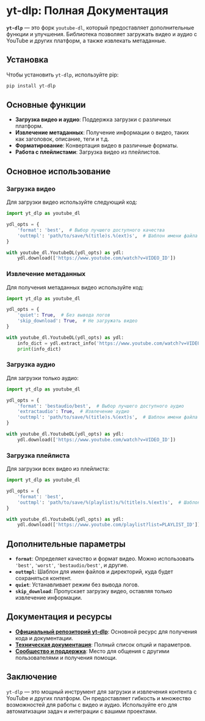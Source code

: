 # yt-dlp: Полная Документация

**`yt-dlp`** — это форк `youtube-dl`, который предоставляет дополнительные функции и улучшения. Библиотека позволяет загружать видео и аудио с YouTube и других платформ, а также извлекать метаданные.

## Установка

Чтобы установить `yt-dlp`, используйте pip:

```bash
pip install yt-dlp
```

## Основные функции

- **Загрузка видео и аудио**: Поддержка загрузки с различных платформ.
- **Извлечение метаданных**: Получение информации о видео, таких как заголовок, описание, теги и т.д.
- **Форматирование**: Конвертация видео в различные форматы.
- **Работа с плейлистами**: Загрузка видео из плейлистов.

## Основное использование

### Загрузка видео

Для загрузки видео используйте следующий код:

```python
import yt_dlp as youtube_dl

ydl_opts = {
    'format': 'best',  # Выбор лучшего доступного качества
    'outtmpl': 'path/to/save/%(title)s.%(ext)s',  # Шаблон имени файла
}

with youtube_dl.YoutubeDL(ydl_opts) as ydl:
    ydl.download(['https://www.youtube.com/watch?v=VIDEO_ID'])
```

### Извлечение метаданных

Для получения метаданных видео используйте код:

```python
import yt_dlp as youtube_dl

ydl_opts = {
    'quiet': True,  # Без вывода логов
    'skip_download': True,  # Не загружать видео
}

with youtube_dl.YoutubeDL(ydl_opts) as ydl:
    info_dict = ydl.extract_info('https://www.youtube.com/watch?v=VIDEO_ID', download=False)
    print(info_dict)
```

### Загрузка аудио

Для загрузки только аудио:

```python
import yt_dlp as youtube_dl

ydl_opts = {
    'format': 'bestaudio/best',  # Выбор лучшего доступного аудио
    'extractaudio': True,  # Извлечение аудио
    'outtmpl': 'path/to/save/%(title)s.%(ext)s',  # Шаблон имени файла
}

with youtube_dl.YoutubeDL(ydl_opts) as ydl:
    ydl.download(['https://www.youtube.com/watch?v=VIDEO_ID'])
```

### Загрузка плейлиста

Для загрузки всех видео из плейлиста:

```python
import yt_dlp as youtube_dl

ydl_opts = {
    'format': 'best',
    'outtmpl': 'path/to/save/%(playlist)s/%(title)s.%(ext)s',  # Шаблон имени файла с подкаталогом для плейлиста
}

with youtube_dl.YoutubeDL(ydl_opts) as ydl:
    ydl.download(['https://www.youtube.com/playlist?list=PLAYLIST_ID'])
```

## Дополнительные параметры

- **`format`**: Определяет качество и формат видео. Можно использовать `'best'`, `'worst'`, `'bestaudio/best'`, и другие.
- **`outtmpl`**: Шаблон для имен файлов и директорий, куда будет сохраняться контент.
- **`quiet`**: Устанавливает режим без вывода логов.
- **`skip_download`**: Пропускает загрузку видео, оставляя только извлечение информации.

## Документация и ресурсы

- **[Официальный репозиторий yt-dlp](https://github.com/yt-dlp/yt-dlp)**: Основной ресурс для получения кода и документации.
- **[Техническая документация](https://github.com/yt-dlp/yt-dlp/blob/master/README.md)**: Полный список опций и параметров.
- **[Сообщество и поддержка](https://github.com/yt-dlp/yt-dlp/issues)**: Место для общения с другими пользователями и получения помощи.

## Заключение

`yt-dlp` — это мощный инструмент для загрузки и извлечения контента с YouTube и других платформ. Он предоставляет гибкость и множество возможностей для работы с видео и аудио. Используйте его для автоматизации задач и интеграции с вашими проектами.
